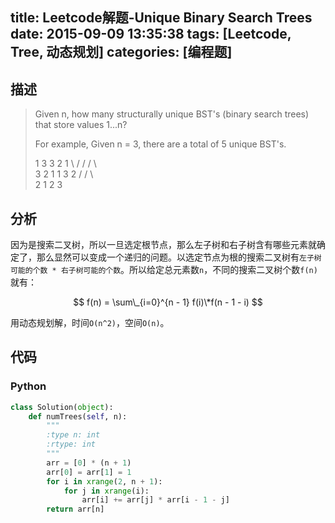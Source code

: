title: Leetcode解题-Unique Binary Search Trees
date: 2015-09-09 13:35:38
tags: [Leetcode, Tree, 动态规划]
categories: [编程题]
---

## 描述
> Given n, how many structurally unique BST's (binary search trees) that store values 1...n?
>
> For example,
> Given n = 3, there are a total of 5 unique BST's.
>
>    1         3     3      2      1
>     \       /     /      / \      \
>      3     2     1      1   3      2
>     /     /       \                 \
>    2     1         2                 3

## 分析
因为是搜索二叉树，所以一旦选定根节点，那么左子树和右子树含有哪些元素就确定了，那么显然可以变成一个递归的问题。以选定节点为根的搜索二叉树有`左子树可能的个数 * 右子树可能的个数`。所以给定总元素数`n`，不同的搜索二叉树个数`f(n)`就有：

$$ f(n) = \sum\_{i=0}^{n - 1} f(i)\*f(n - 1 - i) $$

用动态规划解，时间`O(n^2)`，空间`O(n)`。

## 代码
### Python
```python
class Solution(object):
    def numTrees(self, n):
        """
        :type n: int
        :rtype: int
        """
        arr = [0] * (n + 1)
        arr[0] = arr[1] = 1
        for i in xrange(2, n + 1):
            for j in xrange(i):
                arr[i] += arr[j] * arr[i - 1 - j]
        return arr[n]
```
